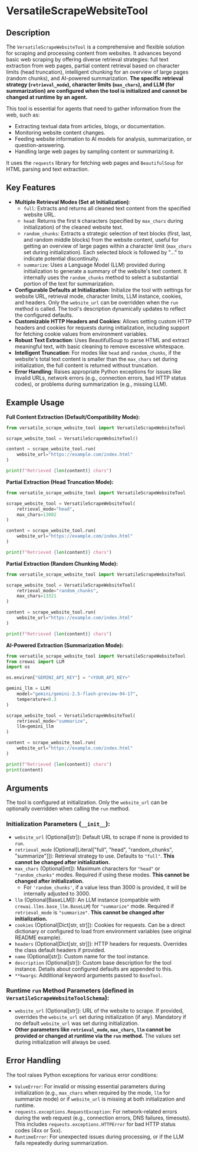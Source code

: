 # VersatileScrapeWebsiteTool

## Description

The `VersatileScrapeWebsiteTool` is a comprehensive and flexible solution for scraping and processing content from websites. It advances beyond basic web scraping by offering diverse retrieval strategies: full text extraction from web pages, partial content retrieval based on character limits (head truncation), intelligent chunking for an overview of large pages (random chunks), and AI-powered summarization. **The specific retrieval strategy (`retrieval_mode`), character limits (`max_chars`), and LLM (for summarization) are configured when the tool is initialized and cannot be changed at runtime by an agent.**

This tool is essential for agents that need to gather information from the web, such as:
-   Extracting textual data from articles, blogs, or documentation.
-   Monitoring website content changes.
-   Feeding website information to AI models for analysis, summarization, or question-answering.
-   Handling large web pages by sampling content or summarizing it.

It uses the `requests` library for fetching web pages and `BeautifulSoup` for HTML parsing and text extraction.

## Key Features

-   **Multiple Retrieval Modes (Set at Initialization)**:
    -   `full`: Extracts and returns all cleaned text content from the specified website URL.
    -   `head`: Returns the first `N` characters (specified by `max_chars` during initialization) of the cleaned website text.
    -   `random_chunks`: Extracts a strategic selection of text blocks (first, last, and random middle blocks) from the website content, useful for getting an overview of large pages within a character limit (`max_chars` set during initialization). Each selected block is followed by "..." to indicate potential discontinuity.
    -   `summarize`: Uses a Language Model (LLM) provided during initialization to generate a summary of the website's text content. It internally uses the `random_chunks` method to select a substantial portion of the text for summarization.
-   **Configurable Defaults at Initialization**: Initialize the tool with settings for website URL, retrieval mode, character limits, LLM instance, cookies, and headers. Only the `website_url` can be overridden when the `run` method is called. The tool's description dynamically updates to reflect the configured defaults.
-   **Customizable HTTP Headers and Cookies**: Allows setting custom HTTP headers and cookies for requests during initialization, including support for fetching cookie values from environment variables.
-   **Robust Text Extraction**: Uses BeautifulSoup to parse HTML and extract meaningful text, with basic cleaning to remove excessive whitespace.
-   **Intelligent Truncation**: For modes like `head` and `random_chunks`, if the website's total text content is smaller than the `max_chars` set during initialization, the full content is returned without truncation.
-   **Error Handling**: Raises appropriate Python exceptions for issues like invalid URLs, network errors (e.g., connection errors, bad HTTP status codes), or problems during summarization (e.g., missing LLM).

## Example Usage

**Full Content Extraction (Default/Compatibility Mode):**

```python
from versatile_scrape_website_tool import VersatileScrapeWebsiteTool

scrape_website_tool = VersatileScrapeWebsiteTool()

content = scrape_website_tool.run(
    website_url="https://example.com/index.html"
)

print(f"Retrieved {len(content)} chars")
```

**Partial Extraction (Head Truncation Mode):**

```python
from versatile_scrape_website_tool import VersatileScrapeWebsiteTool

scrape_website_tool = VersatileScrapeWebsiteTool(
    retrieval_mode="head",
    max_chars=13002
)

content = scrape_website_tool.run(
    website_url="https://example.com/index.html"
)

print(f"Retrieved {len(content)} chars")
```

**Partial Extraction (Random Chunking Mode):**

```python
from versatile_scrape_website_tool import VersatileScrapeWebsiteTool

scrape_website_tool = VersatileScrapeWebsiteTool(
    retrieval_mode="random_chunks",
    max_chars=13321
)

content = scrape_website_tool.run(
    website_url="https://example.com/index.html"
)

print(f"Retrieved {len(content)} chars")
```

**AI-Powered Extraction (Summarization Mode):**

```python
from versatile_scrape_website_tool import VersatileScrapeWebsiteTool
from crewai import LLM
import os

os.environ["GEMINI_API_KEY"] = "<YOUR_API_KEY>"

gemini_llm = LLM(
    model="gemini/gemini-2.5-flash-preview-04-17",
    temperature=0.3
)

scrape_website_tool = VersatileScrapeWebsiteTool(
    retrieval_mode="summarize",
    llm=gemini_llm
)

content = scrape_website_tool.run(
    website_url="https://example.com/index.html"
)

print(f"Retrieved {len(content)} chars")
print(content)
```

## Arguments

The tool is configured at initialization. Only the `website_url` can be optionally overridden when calling the `run` method.

### Initialization Parameters (`__init__`):
-   `website_url` (Optional[str]): Default URL to scrape if none is provided to `run`.
-   `retrieval_mode` (Optional[Literal["full", "head", "random_chunks", "summarize"]]): Retrieval strategy to use. Defaults to `"full"`. **This cannot be changed after initialization.**
-   `max_chars` (Optional[int]): Maximum characters for `"head"` or `"random_chunks"` modes. Required if using these modes. **This cannot be changed after initialization.**
    -   For `'random_chunks'`, if a value less than 3000 is provided, it will be internally adjusted to 3000.
-   `llm` (Optional[BaseLLM]): An LLM instance (compatible with `crewai.llms.base_llm.BaseLLM`) for `"summarize"` mode. Required if `retrieval_mode` is `"summarize"`. **This cannot be changed after initialization.**
-   `cookies` (Optional[Dict[str, str]]): Cookies for requests. Can be a direct dictionary or configured to load from environment variables (see original README example).
-   `headers` (Optional[Dict[str, str]]): HTTP headers for requests. Overrides the class default headers if provided.
-   `name` (Optional[str]): Custom name for the tool instance.
-   `description` (Optional[str]): Custom base description for the tool instance. Details about configured defaults are appended to this.
-   `**kwargs`: Additional keyword arguments passed to `BaseTool`.

### Runtime `run` Method Parameters (defined in `VersatileScrapeWebsiteToolSchema`):
-   `website_url` (Optional[str]): URL of the website to scrape. If provided, overrides the `website_url` set during initialization (if any). Mandatory if no default `website_url` was set during initialization.
-   **Other parameters like `retrieval_mode`, `max_chars`, `llm` cannot be provided or changed at runtime via the `run` method.** The values set during initialization will always be used.

## Error Handling

The tool raises Python exceptions for various error conditions:
-   `ValueError`: For invalid or missing essential parameters during initialization (e.g., `max_chars` when required by the mode, `llm` for summarize mode) or if `website_url` is missing at both initialization and runtime.
-   `requests.exceptions.RequestException`: For network-related errors during the web request (e.g., connection errors, DNS failures, timeouts). This includes `requests.exceptions.HTTPError` for bad HTTP status codes (4xx or 5xx).
-   `RuntimeError`: For unexpected issues during processing, or if the LLM fails repeatedly during summarization.